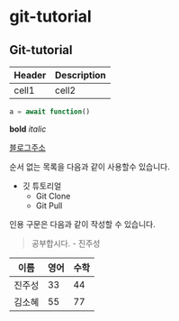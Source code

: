 # git-tutorial
## Git-tutorial

|Header|Description|
|--|--|
|cell1|cell2|

```javascript
a = await function()
```

**bold**
*italic*

[블로그주소](https://blog.naver.com/ndb796)

순서 없는 목록을 다음과 같이 사용할수 있습니다.

* 깃 튜토리얼
  * Git Clone
  * Git Pull

인용 구문은 다음과 같이 작성할 수 있습니다.

> 공부합시다. - 진주성


이름|영어|수학
--|--|--
진주성|33|44
김소혜|55|77



